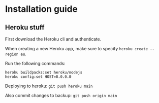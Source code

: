 # Installation guide

## Heroku stuff

First download the Heroku cli and authenticate.

When creating a new Heroku app, make sure to specify `heroku create --region eu`.

Run the following commands:
```
heroku buildpacks:set heroku/nodejs
heroku config:set HOST=0.0.0.0
```

Deploying to heroku:
`git push heroku main`

Also commit changes to backup:
`git push origin main`